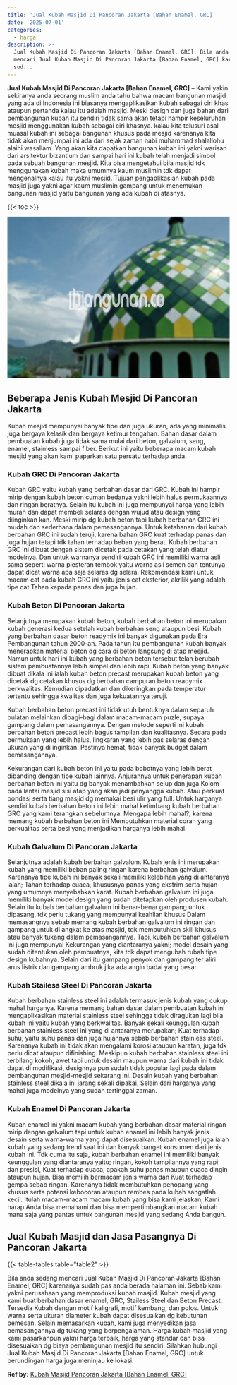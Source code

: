```yaml
---
title: 'Jual Kubah Masjid Di Pancoran Jakarta [Bahan Enamel, GRC]'
date: '2025-07-01'
categories:
  - harga
description: >-
  Jual Kubah Masjid Di Pancoran Jakarta [Bahan Enamel, GRC]. Bila anda sedang
  mencari Jual Kubah Masjid Di Pancoran Jakarta [Bahan Enamel, GRC] karenanya
  sud...
---
```


**Jual Kubah Masjid Di Pancoran Jakarta \[Bahan Enamel, GRC\]** – Kami yakin sekiranya anda seorang muslim anda tahu bahwa macam bangunan masjid yang ada di Indonesia ini biasanya mengaplikasikan kubah sebagai ciri khas ataupun pertanda kalau itu adalah masjid. Meski design dan juga bahan dari pembangunan kubah itu sendiri tidak sama akan tetapi hampir keseluruhan mesjid menggunakan kubah sebagai ciri khasnya. kalau kita telusuri asal muasal kubah ini sebagai bangunan khusus pada mesjid karenanya kita tidak akan menjumpai ini ada dari sejak zaman nabi muhammad shalallohu alaihi wasallam. Yang akan kita dapatkan bangunan kubah ini yakni warisan dari arsitektur bizantium dan sampai hari ini kubah telah menjadi simbol pada sebuah bangunan mesjid. Kita bisa mengetahui bila masjid tdk menggunakan kubah maka umumnya kaum muslimin tdk dapat mengenalnya kalau itu yakni mesjid. Tujuan pengaplikasian kubah pada masjid juga yakni agar kaum muslimin gampang untuk menemukan bangunan masjid yaitu bangunan yang ada kubah di atasnya.

{{< toc >}}

![Jual Kubah Masjid Di Pancoran Jakarta [Bahan Enamel, GRC]](/images/jual-kubah-masjid-06.png)

## Beberapa Jenis Kubah Mesjid Di Pancoran Jakarta

Kubah mesjid mempunyai banyak tipe dan juga ukuran, ada yang minimalis juga bergaya kelasik dan bergaya ketimur tengahan. Bahan dasar dalam pembuatan kubah juga tidak sama mulai dari beton, galvalum, seng, enamel, stainless sampai fiber. Berikut ini yaitu beberapa macam kubah mesjid yang akan kami paparkan satu persatu terhadap anda.

### Kubah GRC Di Pancoran Jakarta

Kubah GRC yaitu kubah yang berbahan dasar dari GRC. Kubah ini hampir mirip dengan kubah beton cuman bedanya yakni lebih halus permukaannya dan ringan beratnya. Selain itu kubah ini juga mempunyai harga yang lebih murah dan dapat membeli selaras dengan wujud atau design yang diinginkan kan. Meski mirip dg kubah beton tapi kubah berbahan GRC ini mudah dan sederhana dalam pemasangannya. Untuk ketahanan dari kubah berbahan GRC ini sudah teruji, karena bahan GRC kuat terhadap panas dan juga hujan tetapi tdk tahan terhadap beban yang berat. Kubah berbahan GRC ini dibuat dengan sistem dicetak pada cetakan yang telah diatur modelnya. Dan untuk warnanya sendiri kubah GRC ini memiliki warna asli sama seperti warna plesteran tembok yaitu warna asli semen dan tentunya dapat dicat warna apa saja selaras dg selera. Rekomendasi kami untuk macam cat pada kubah GRC ini yaitu jenis cat eksterior, akrilik yang adalah tipe cat Tahan kepada panas dan juga hujan.

### Kubah Beton Di Pancoran Jakarta

Selanjutnya merupakan kubah beton, kubah berbahan beton ini merupakan kubah generasi kedua setelah kubah berbahan seng ataupun besi. Kubah yang berbahan dasar beton readymix ini banyak digunakan pada Era Pembangunan tahun 2000-an. Pada tahun itu pembangunan kubah banyak menerapkan material beton dg cara di beton langsung di atap mesjid. Namun untuk hari ini kubah yang berbahan beton tersebut telah berubah sistem pembuatannya lebih simpel dan lebih rapi. Kubah beton yang banyak dibuat dikala ini ialah kubah beton precast merupakan kubah beton yang dicetak dg cetakan khusus dg berbahan campuran beton readymix berkwalitas. Kemudian dipadatkan dan dikeringkan pada temperatur tertentu sehingga kwalitas dan juga kekuatannya teruji.

Kubah berbahan beton precast ini tidak utuh bentuknya dalam separuh bulatan melainkan dibagi-bagi dalam macam-macam puzle, supaya gampang dalam pemasangannya. Dengan metode seperti ini kubah berbahan beton precast lebih bagus tampilan dan kualitasnya. Secara pada permukaan yang lebih halus, lingkaran yang lebih pas selaras dengan ukuran yang di inginkan. Pastinya hemat, tidak banyak budget dalam pemasangannya.

Kekurangan dari kubah beton ini yaitu pada bobotnya yang lebih berat dibanding dengan tipe kubah lainnya. Anjurannya untuk penerapan kubah berbahan beton ini yaitu dg banyak menambahkan selup dan juga Kolom pada lantai mesjid sisi atap yang akan jadi penyangga kubah. Atau perkuat pondasi serta tiang masjid dg memakai besi ulir yang full. Untuk harganya sendiri kubah berbahan beton ini lebih mahal ketimbang kubah berbahan GRC yang kami terangkan sebelumnya. Mengapa lebih mahal?, karena memang kubah berbahan beton ini Membutuhkan material coran yang berkualitas serta besi yang menjadikan harganya lebih mahal.

### Kubah Galvalum Di Pancoran Jakarta

Selanjutnya adalah kubah berbahan galvalum. Kubah jenis ini merupakan kubah yang memiliki beban paling ringan karena berbahan galvalum. Karenanya tipe kubah ini banyak sekali memiliki kelebihan yang di antaranya ialah; Tahan terhadap cuaca, khususnya panas yang ekstrim serta hujan yang umumnya menyebabkan karat. Kubah berbahan galvalum ini juga memiliki banyak model design yang sudah ditetapkan oleh produsen kubah. Selain itu kubah berbahan galvalum ini benar-benar gampang untuk dipasang, tdk perlu tukang yang mempunyai keahlian khusus Dalam memasangnya sebab memang kubah berbahan galvalum ini ringan dan gampang untuk di angkat ke atas masjid, tdk membutuhkan skill khusus atau banyak tukang dalam pemasangannya. Tapi, kubah berbahan galvalum ini juga mempunyai Kekurangan yang diantaranya yakni; model desain yang sudah ditentukan oleh pembuatnya, kita tdk dapat mengubah rubah tipe design kubahnya. Selain dari itu gampang penyok dan gampang ter aliri arus listrik dan gampang ambruk jika ada angin badai yang besar.

### Kubah Stailess Steel Di Pancoran Jakarta

Kubah berbahan stainless steel ini adalah termasuk jenis kubah yang cukup mahal harganya. Karena memang bahan dasar dalam pembuatan kubah ini mengaplikasikan material stainless steel sehingga tidak diragukan lagi bila kubah ini yaitu kubah yang berkwalitas. Banyak sekali keunggulan kubah berbahan stainless steel ini yang di antaranya merupakan; Kuat terhadap suhu, yaitu suhu panas dan juga hujannya sebab berbahan stainless steel. Karenanya kubah ini tidak akan mengalami korosi ataupun karatan, juga tdk perlu dicat ataupun difinishing. Meskipun kubah berbahan stainless steel ini terbilang kokoh, awet tapi untuk desain maupun warna dari kubah ini tidak dapat di modifikasi, designnya pun sudah tidak popular lagi pada dalam pembangunan mesjid-mesjid sekarang ini. Desain kubah yang berbahan stainless steel dikala ini jarang sekali dipakai, Selain dari harganya yang mahal juga modelnya yang sudah tertinggal zaman.

### Kubah Enamel Di Pancoran Jakarta

Kubah enamel ini yakni macam kubah yang berbahan dasar material ringan mirip dengan galvalum tapi untuk kubah enamel ini lebih banyak jenis desain serta warna-warna yang dapat disesuaikan. Kubah enamel juga ialah kubah yang sedang trend saat ini dan banyak banget konsumen dari jenis kubah ini. Tdk cuma itu saja, kubah berbahan enamel ini memiliki banyak keunggulan yang diantaranya yaitu; ringan, kokoh tampilannya yang rapi dan presisi, Kuat terhadap cuaca, apakah suhu panas maupun cuaca dingin ataupun hujan. Bisa memilih bermacam jenis warna dan Kuat terhadap gempa sebab ringan. Karenanya tidak membutuhkan penopang yang khusus serta potensi kebocoran ataupun rembes pada kubah sangatlah kecil. Itulah macam-macam macam kubah yang bisa kami jelaskan, Kami harap Anda bisa memahami dan bisa mempertimbangkan macam kubah mana saja yang pantas untuk bangunan mesjid yang sedang Anda bangun.

## Jual Kubah Masjid dan Jasa Pasangnya Di Pancoran Jakarta

{{< table-tables table="table2" >}}

Bila anda sedang mencari Jual Kubah Masjid Di Pancoran Jakarta \[Bahan Enamel, GRC\] karenanya sudah pas anda berada halaman ini. Sebab kami yakni perusahaan yang memproduksi kubah masjid. Kubah mesjid yang kami buat berbahan dasar enamel, GRC, Stailess Steel dan Beton Precast. Tersedia Kubah dengan motif kaligrafi, motif kembang, dan polos. Untuk warna serta ukuran diameter kubah dapat disesuaikan dg kebutuhan pemesan. Selain memasarkan kubah, kami juga menyedikan jasa pemasangannya dg tukang yang berpengalaman. Harga kubah masjid yang kami pasarkanpun yakni harga terbaik, harga yang standar dan bisa disesuaikan dg biaya pembangunan mesjid itu sendiri. Silahkan hubungi Jual Kubah Masjid Di Pancoran Jakarta \[Bahan Enamel, GRC\] untuk perundingan harga juga meninjau ke lokasi.

**Ref by:** [Kubah Masjid Pancoran Jakarta [Bahan Enamel, GRC]](https://id.wikipedia.org/wiki/Kubah)
